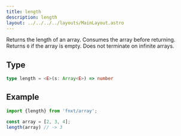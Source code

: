 ```yaml
---
title: length
description: length
layout: ../../../../layouts/MainLayout.astro
---
```

Returns the length of an array. Consumes the array before returning.
Returns `0` if the array is empty.
Does not terminate on infinite arrays.

## Type

```ts
type length = <E>(s: Array<E>) => number
```

## Example

```ts
import {length} from 'fnxt/array';

const array = [2, 3, 4];
length(array) // -> 3
```
